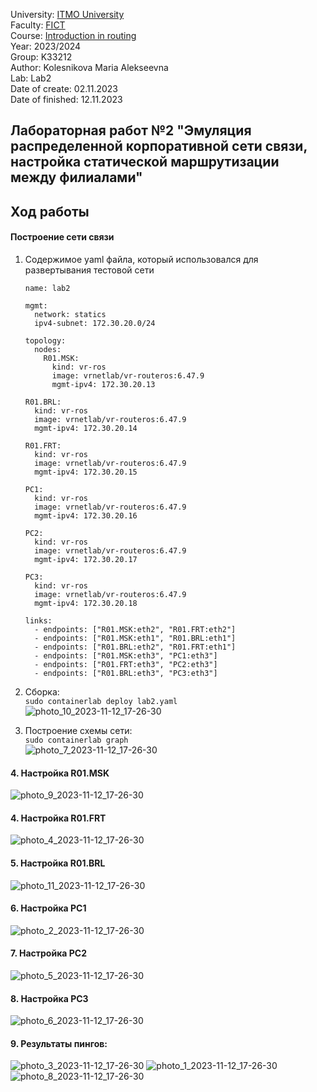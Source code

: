 University: [ITMO University](https://itmo.ru/ru/)  
Faculty: [FICT](https://fict.itmo.ru)  
Course: [Introduction in routing](https://github.com/itmo-ict-faculty/introduction-in-routing)  
Year: 2023/2024  
Group: K33212  
Author: Kolesnikova Maria Alekseevna  
Lab: Lab2  
Date of create: 02.11.2023  
Date of finished: 12.11.2023  

## Лабораторная работ №2 "Эмуляция распределенной корпоративной сети связи, настройка статической маршрутизации между филиалами"    

## <a>Ход работы</a>   

#### <a>Построение сети связи</a>  
1. Содержимое yaml файла, который использовался для развертывания тестовой сети
    ```
    name: lab2
    
    mgmt:
      network: statics
      ipv4-subnet: 172.30.20.0/24
    
    topology:
      nodes:
        R01.MSK:
          kind: vr-ros
          image: vrnetlab/vr-routeros:6.47.9
          mgmt-ipv4: 172.30.20.13

    R01.BRL:
      kind: vr-ros
      image: vrnetlab/vr-routeros:6.47.9
      mgmt-ipv4: 172.30.20.14

    R01.FRT:
      kind: vr-ros
      image: vrnetlab/vr-routeros:6.47.9
      mgmt-ipv4: 172.30.20.15

    PC1:
      kind: vr-ros
      image: vrnetlab/vr-routeros:6.47.9
      mgmt-ipv4: 172.30.20.16

    PC2:
      kind: vr-ros
      image: vrnetlab/vr-routeros:6.47.9
      mgmt-ipv4: 172.30.20.17

    PC3:
      kind: vr-ros
      image: vrnetlab/vr-routeros:6.47.9
      mgmt-ipv4: 172.30.20.18

    links:
      - endpoints: ["R01.MSK:eth2", "R01.FRT:eth2"]
      - endpoints: ["R01.MSK:eth1", "R01.BRL:eth1"]
      - endpoints: ["R01.BRL:eth2", "R01.FRT:eth1"]
      - endpoints: ["R01.MSK:eth3", "PC1:eth3"]
      - endpoints: ["R01.FRT:eth3", "PC2:eth3"]
      - endpoints: ["R01.BRL:eth3", "PC3:eth3"]
    ```
2. Сборка:  
   ```sudo containerlab deploy lab2.yaml```  
   ![photo_10_2023-11-12_17-26-30](https://github.com/mrkolsn/2023_2024-introduction_in_routing-k33212-kolesnikova_m_a/assets/90474013/1549e914-22b0-465b-92de-b8677f28c040)


4. Построение схемы сети:  
   ```sudo containerlab graph```  
   ![photo_7_2023-11-12_17-26-30](https://github.com/mrkolsn/2023_2024-introduction_in_routing-k33212-kolesnikova_m_a/assets/90474013/35c3416f-3636-4418-bd75-c58b71d4ef6f)

   
#### <a>4. Настройка R01.MSK</a>  
  ![photo_9_2023-11-12_17-26-30](https://github.com/mrkolsn/2023_2024-introduction_in_routing-k33212-kolesnikova_m_a/assets/90474013/97a2f57c-8f47-4949-8580-6e182d98db3c)


#### <a>4. Настройка R01.FRT</a> 
  ![photo_4_2023-11-12_17-26-30](https://github.com/mrkolsn/2023_2024-introduction_in_routing-k33212-kolesnikova_m_a/assets/90474013/c439c86f-ebf1-415e-9715-8e8112597eeb)


#### <a>5. Настройка R01.BRL</a> 
  ![photo_11_2023-11-12_17-26-30](https://github.com/mrkolsn/2023_2024-introduction_in_routing-k33212-kolesnikova_m_a/assets/90474013/82968837-9256-4091-9b15-08fe89f7df68)


#### <a>6. Настройка PC1</a>    
  ![photo_2_2023-11-12_17-26-30](https://github.com/mrkolsn/2023_2024-introduction_in_routing-k33212-kolesnikova_m_a/assets/90474013/ea81dbd5-c685-419f-8bb5-118c797ed4d6)


#### <a>7. Настройка PC2</a>    
  ![photo_5_2023-11-12_17-26-30](https://github.com/mrkolsn/2023_2024-introduction_in_routing-k33212-kolesnikova_m_a/assets/90474013/20a8be4e-a3ef-41fa-b461-a7ac837a4fc6)


#### <a>8. Настройка PC3</a>    
  ![photo_6_2023-11-12_17-26-30](https://github.com/mrkolsn/2023_2024-introduction_in_routing-k33212-kolesnikova_m_a/assets/90474013/3a52d73e-2e50-4f88-8f0e-130987108376)


#### <a>9. Результаты пингов:</a> 
  ![photo_3_2023-11-12_17-26-30](https://github.com/mrkolsn/2023_2024-introduction_in_routing-k33212-kolesnikova_m_a/assets/90474013/457c227f-2729-44fb-9bd1-822262d8a7c0)
  ![photo_1_2023-11-12_17-26-30](https://github.com/mrkolsn/2023_2024-introduction_in_routing-k33212-kolesnikova_m_a/assets/90474013/e3a92c77-58a8-4d32-917e-33ce34da2172)
  ![photo_8_2023-11-12_17-26-30](https://github.com/mrkolsn/2023_2024-introduction_in_routing-k33212-kolesnikova_m_a/assets/90474013/e6b1892d-e52a-4359-84e2-0a1c0c07e251)


